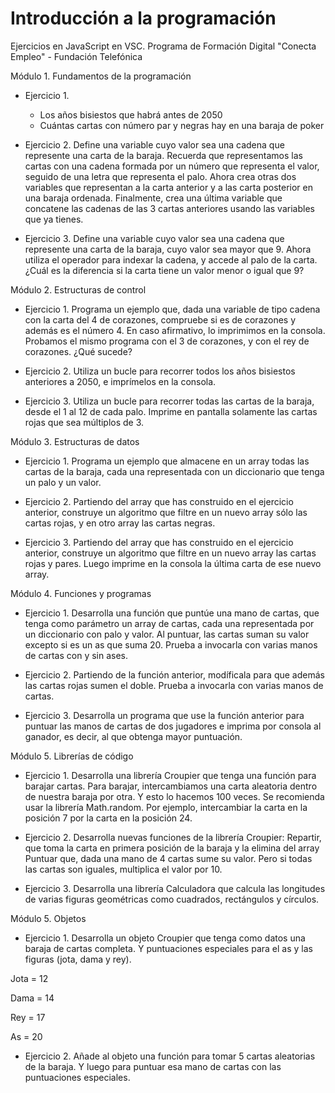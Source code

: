 # Introducción a la programación

Ejercicios en JavaScript en VSC. 
Programa de Formación Digital "Conecta Empleo" - Fundación Telefónica


Módulo 1. Fundamentos de la programación
  - Ejercicio 1.
      - Los años bisiestos que habrá antes de 2050
      - Cuántas cartas con número par y negras hay en una baraja de poker
   
  - Ejercicio 2. Define una variable cuyo valor sea una cadena que represente una carta de la baraja. Recuerda que representamos las cartas con una cadena formada por un número que representa el valor, seguido de una letra que representa el palo. Ahora crea otras dos variables que representan a la carta anterior y a las carta posterior en una baraja ordenada. Finalmente, crea una última variable que concatene las cadenas de las 3 cartas anteriores usando las variables que ya tienes.


  - Ejercicio 3. Define una variable cuyo valor sea una cadena que represente una carta de la baraja, cuyo valor sea mayor que 9. Ahora utiliza el operador para indexar la cadena, y accede al palo de la carta. ¿Cuál es la diferencia si la carta tiene un valor menor o igual que 9?



Módulo 2. Estructuras de control
  - Ejercicio 1. Programa un ejemplo que, dada una variable de tipo cadena con la carta del 4 de corazones, compruebe si es de corazones y además es el número 4. En caso afirmativo, lo imprimimos en la consola. Probamos el mismo programa con el 3 de corazones, y con el rey de corazones. ¿Qué sucede?
   
  - Ejercicio 2. Utiliza un bucle para recorrer todos los años bisiestos anteriores a 2050, e imprímelos en la consola.

  - Ejercicio 3. Utiliza un bucle para recorrer todas las cartas de la baraja, desde el 1 al 12 de cada palo. Imprime en pantalla solamente las cartas rojas que sea múltiplos de 3.


Módulo 3. Estructuras de datos
  - Ejercicio 1. Programa un ejemplo que almacene en un array todas las cartas de la baraja, cada una representada con un diccionario que tenga un palo y un valor.

  - Ejercicio 2. Partiendo del array que has construido en el ejercicio anterior, construye un algoritmo que filtre en un nuevo array sólo las cartas rojas, y en otro array las cartas negras.

  - Ejercicio 3. Partiendo del array que has construido en el ejercicio anterior, construye un algoritmo que filtre en un nuevo array las cartas rojas y pares. Luego imprime en la consola la última carta de ese nuevo array.



Módulo 4. Funciones y programas
  - Ejercicio 1. Desarrolla una función que puntúe una mano de cartas, que tenga como parámetro un array de cartas, cada una representada por un diccionario con palo y valor. Al puntuar, las cartas suman su valor excepto si es un as que suma 20. Prueba a invocarla con varias manos de cartas con y sin ases.

  - Ejercicio 2. Partiendo de la función anterior, modíficala para que además las cartas rojas sumen el doble. Prueba a invocarla con varias manos de cartas.

  - Ejercicio 3. Desarrolla un programa que use la función anterior para puntuar las manos de cartas de dos jugadores e imprima por consola al ganador, es decir, al que obtenga mayor puntuación.


Módulo 5. Librerías de código
  - Ejercicio 1. Desarrolla una librería Croupier que tenga una función para barajar cartas. Para barajar, intercambiamos una carta aleatoria dentro de nuestra baraja por otra. Y esto lo hacemos 100 veces. Se recomienda usar la librería Math.random. Por ejemplo, intercambiar la carta en la posición 7 por la carta en la posición 24.
    
  - Ejercicio 2. Desarrolla nuevas funciones de la librería Croupier: Repartir, que toma la carta en primera posición de la baraja y la elimina del array Puntuar que, dada una mano de 4 cartas sume su valor. Pero si todas las cartas son iguales, multiplica el valor por 10.

  - Ejercicio 3. Desarrolla una librería Calculadora que calcula las longitudes de varias figuras geométricas como cuadrados, rectángulos y círculos.


Módulo 5. Objetos
  - Ejercicio 1. Desarrolla un objeto Croupier que tenga como datos una baraja de cartas completa. Y puntuaciones especiales para el as y las figuras (jota, dama y rey).

Jota = 12

Dama = 14

Rey = 17

As = 20
    
  - Ejercicio 2. Añade al objeto una función para tomar 5 cartas aleatorias de la baraja. Y luego para puntuar esa mano de cartas con las puntuaciones especiales.
